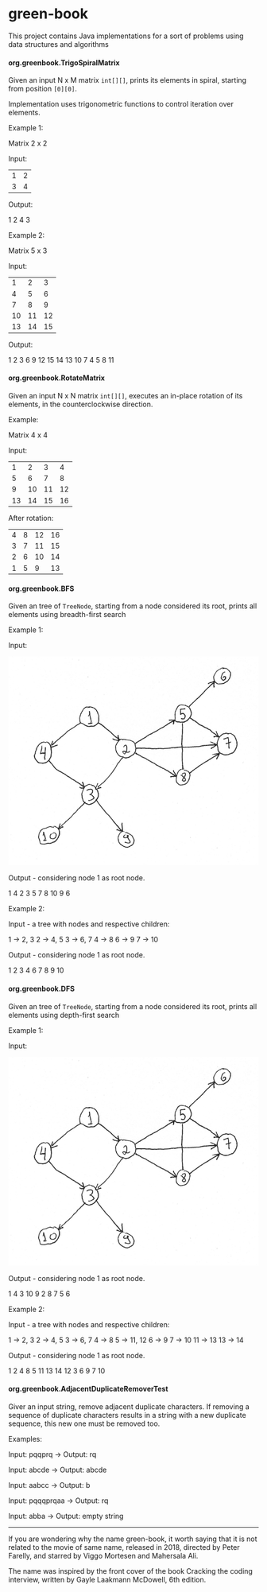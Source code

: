 # green-book

This project contains Java implementations for a sort of problems using data structures and algorithms

#### org.greenbook.TrigoSpiralMatrix

Given an input N x M matrix `int[][]`, prints its elements in spiral, starting from position `[0][0]`.

Implementation uses trigonometric functions to control iteration over elements. 

Example 1:

Matrix 2 x 2

Input:

|   |   |
|---|---|
| 1 | 2 | 
| 3 | 4 | 

Output: 

1 2 4 3

Example 2:

Matrix 5 x 3

Input:

|    |    |    |
|----|----|----|
|  1 |  2 |  3 |
|  4 |  5 |  6 |
|  7 |  8 |  9 |
| 10 | 11 | 12 |
| 13 | 14 | 15 |

Output: 

1 2 3 6 9 12 15 14 13 10 7 4 5 8 11

#### org.greenbook.RotateMatrix

Given an input N x N matrix `int[][]`, executes an in-place rotation of its elements, in the counterclockwise direction.

Example:

Matrix 4 x 4

Input:

|    |    |    |    |
|----|----|----|----|
|  1 |  2 |  3 |  4 |
|  5 |  6 |  7 |  8 |
|  9 | 10 | 11 | 12 |
| 13 | 14 | 15 | 16 |

After rotation:

|    |    |    |    |
|----|----|----|----|
|  4 |  8 | 12 | 16 |
|  3 |  7 | 11 | 15 |
|  2 |  6 | 10 | 14 |
|  1 |  5 |  9 | 13 |

#### org.greenbook.BFS

Given an tree of `TreeNode`, starting from a node considered its root, prints all elements using breadth-first search

Example 1:

Input:

![tree](img/tree1.png)

Output - considering node 1 as root node.

1 4 2 3 5 7 8 10 9 6

Example 2:

Input - a tree with nodes and respective children:

1 -> 2, 3
2 -> 4, 5
3 -> 6, 7
4 -> 8
6 -> 9
7 -> 10

Output - considering node 1 as root node.

1 2 3 4 6 7 8 9 10

#### org.greenbook.DFS

Given an tree of `TreeNode`, starting from a node considered its root, prints all elements using depth-first search

Example 1:

Input:

![tree](img/tree1.png)

Output - considering node 1 as root node.

1 4 3 10 9 2 8 7 5 6

Example 2:

Input - a tree with nodes and respective children:

1 -> 2, 3
2 -> 4, 5
3 -> 6, 7
4 -> 8
5 -> 11, 12
6 -> 9
7 -> 10
11 -> 13
13 -> 14

Output - considering node 1 as root node.

1 2 4 8 5 11 13 14 12 3 6 9 7 10

#### org.greenbook.AdjacentDuplicateRemoverTest

Giver an input string, remove adjacent duplicate characters. If removing a sequence of duplicate characters results in a string with a new duplicate sequence, this new one must be removed too.

Examples:

Input: pqqprq -> Output: rq

Input: abcde -> Output: abcde

Input: aabcc -> Output: b

Input: pqqqprqaa -> Output: rq

Input: abba -> Output: empty string
 
---

If you are wondering why the name green-book, it worth saying that it is not related to the movie of same name, released in 2018, directed by Peter Farelly, and starred by Viggo Mortesen and Mahersala Ali.

The name was inspired by the front cover of the book Cracking the coding interview, written by Gayle Laakmann McDowell, 6th edition.